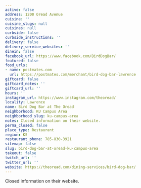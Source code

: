 ```yaml
---
active: false
address: 1200 Oread Avenue
cuisine: ''
cuisine_slugs: null
cuisines: null
curbside: false
curbside_instructions: ''
delivery: false
delivery_service_websites: ''
dinein: false
facebook_url: https://www.facebook.com/BirdDogBar/
featured: false
food_urls:
- name: postmates.com
  url: https://postmates.com/merchant/bird-dog-bar-lawrence
giftcard: false
giftcard_notes: ''
giftcard_url: ''
hours: ''
instagram_url: https://www.instagram.com/theoread/
locality: Lawrence
name: Bird Dog Bar at The Oread
neighborhood: KU Campus Area
neighborhood_slug: ku-campus-area
notes: Closed information on their website.
perma_closed: false
place_type: Restaurant
region: KS
restaurant_phone: 785-830-3921
sitemap: false
slug: bird-dog-bar-at-oread-ku-campus-area
takeout: false
twitch_url: ''
twitter_url: ''
website: https://theoread.com/dining-services/bird-dog-bar/
---
```


Closed information on their website.